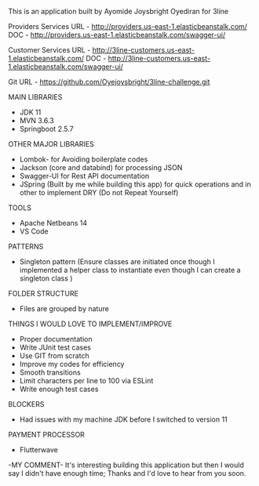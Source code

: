 This is an application built by Ayomide Joysbright Oyediran for 3line

Providers Services
URL - http://providers.us-east-1.elasticbeanstalk.com/
DOC -  http://providers.us-east-1.elasticbeanstalk.com/swagger-ui/
 

Customer Services
URL -  http://3line-customers.us-east-1.elasticbeanstalk.com/
DOC -  http://3line-customers.us-east-1.elasticbeanstalk.com/swagger-ui/
 
 
Git URL - https://github.com/Oyejoysbright/3line-challenge.git
 
 

MAIN LIBRARIES
* JDK 11
* MVN 3.6.3
* Springboot 2.5.7

OTHER MAJOR LIBRARIES
* Lombok- for Avoiding boilerplate codes
* Jackson (core and databind) for processing JSON
* Swagger-UI for Rest API documentation
* JSpring (Built by me while building this app) for quick operations and in other to implement DRY (Do not Repeat Yourself)

TOOLS
* Apache Netbeans 14
* VS Code

PATTERNS
* Singleton pattern (Ensure classes are initiated once though I implemented a helper class to instantiate even though I can create a singleton class )

FOLDER STRUCTURE
* Files are grouped by nature


THINGS I WOULD LOVE TO IMPLEMENT/IMPROVE
* Proper documentation
* Write JUnit test cases
* Use GIT from scratch
* Improve my codes for efficiency
* Smooth transitions
* Limit characters per line to 100 via ESLint
* Write enough test cases

BLOCKERS
* Had issues with my machine JDK before I switched to version 11

PAYMENT PROCESSOR
* Flutterwave

-MY COMMENT-
It's interesting building this application but then I would say I didn't have enough time;
Thanks and I'd love to hear from you soon.

